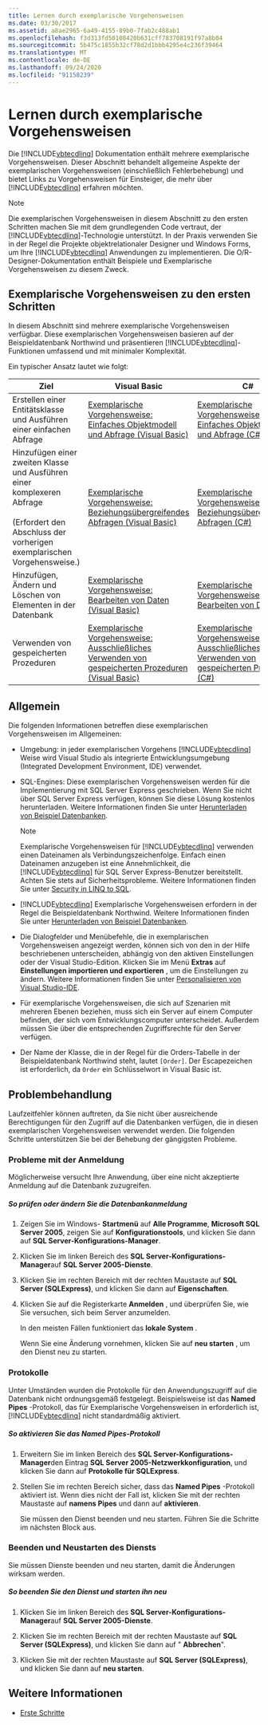 ```yaml
---
title: Lernen durch exemplarische Vorgehensweisen
ms.date: 03/30/2017
ms.assetid: a8ae2965-6a49-4155-89b0-7fab2c488ab1
ms.openlocfilehash: f3d313fd50108420b631cff783708191f97a8b04
ms.sourcegitcommit: 5b475c1855b32cf78d2d1bbb4295e4c236f39464
ms.translationtype: MT
ms.contentlocale: de-DE
ms.lasthandoff: 09/24/2020
ms.locfileid: "91158239"
---
```

# <a name="learning-by-walkthroughs"></a>Lernen durch exemplarische Vorgehensweisen

Die [!INCLUDE[vbtecdlinq](../../../../../../includes/vbtecdlinq-md.md)] Dokumentation enthält mehrere exemplarische Vorgehensweisen. Dieser Abschnitt behandelt allgemeine Aspekte der exemplarischen Vorgehensweisen (einschließlich Fehlerbehebung) und bietet Links zu Vorgehensweisen für Einsteiger, die mehr über [!INCLUDE[vbtecdlinq](../../../../../../includes/vbtecdlinq-md.md)] erfahren möchten.  
  
> [!NOTE]
> Die exemplarischen Vorgehensweisen in diesem Abschnitt zu den ersten Schritten machen Sie mit dem grundlegenden Code vertraut, der [!INCLUDE[vbtecdlinq](../../../../../../includes/vbtecdlinq-md.md)]-Technologie unterstützt. In der Praxis verwenden Sie in der Regel die Projekte objektrelationaler Designer und Windows Forms, um Ihre [!INCLUDE[vbtecdlinq](../../../../../../includes/vbtecdlinq-md.md)] Anwendungen zu implementieren. Die O/R-Designer-Dokumentation enthält Beispiele und Exemplarische Vorgehensweisen zu diesem Zweck.  
  
## <a name="getting-started-walkthroughs"></a>Exemplarische Vorgehensweisen zu den ersten Schritten  

 In diesem Abschnitt sind mehrere exemplarische Vorgehensweisen verfügbar. Diese exemplarischen Vorgehensweisen basieren auf der Beispieldatenbank Northwind und präsentieren [!INCLUDE[vbtecdlinq](../../../../../../includes/vbtecdlinq-md.md)]-Funktionen umfassend und mit minimaler Komplexität.  
  
 Ein typischer Ansatz lautet wie folgt:  
  
|Ziel|Visual Basic|C#|  
|---------------|------------------|---------|  
|Erstellen einer Entitätsklasse und Ausführen einer einfachen Abfrage|[Exemplarische Vorgehensweise: Einfaches Objektmodell und Abfrage (Visual Basic)](walkthrough-simple-object-model-and-query-visual-basic.md)|[Exemplarische Vorgehensweise: Einfaches Objektmodell und Abfrage (C#)](walkthrough-simple-object-model-and-query-csharp.md)|  
|Hinzufügen einer zweiten Klasse und Ausführen einer komplexeren Abfrage<br /><br /> (Erfordert den Abschluss der vorherigen exemplarischen Vorgehensweise.)|[Exemplarische Vorgehensweise: Beziehungsübergreifendes Abfragen (Visual Basic)](walkthrough-querying-across-relationships-visual-basic.md)|[Exemplarische Vorgehensweise: Beziehungsübergreifendes Abfragen (C#)](walkthrough-querying-across-relationships-csharp.md)|  
|Hinzufügen, Ändern und Löschen von Elementen in der Datenbank|[Exemplarische Vorgehensweise: Bearbeiten von Daten (Visual Basic)](walkthrough-manipulating-data-visual-basic.md)|[Exemplarische Vorgehensweise: Bearbeiten von Daten (C#)](walkthrough-manipulating-data-csharp.md)|  
|Verwenden von gespeicherten Prozeduren|[Exemplarische Vorgehensweise: Ausschließliches Verwenden von gespeicherten Prozeduren (Visual Basic)](walkthrough-using-only-stored-procedures-visual-basic.md)|[Exemplarische Vorgehensweise: Ausschließliches Verwenden von gespeicherten Prozeduren (C#)](walkthrough-using-only-stored-procedures-csharp.md)|  
  
## <a name="general"></a>Allgemein  

 Die folgenden Informationen betreffen diese exemplarischen Vorgehensweisen im Allgemeinen:  
  
- Umgebung: in jeder exemplarischen Vorgehens [!INCLUDE[vbtecdlinq](../../../../../../includes/vbtecdlinq-md.md)] Weise wird Visual Studio als integrierte Entwicklungsumgebung (Integrated Development Environment, IDE) verwendet.  
  
- SQL-Engines: Diese exemplarischen Vorgehensweisen werden für die Implementierung mit SQL Server Express geschrieben. Wenn Sie nicht über SQL Server Express verfügen, können Sie diese Lösung kostenlos herunterladen. Weitere Informationen finden Sie unter [Herunterladen von Beispiel Datenbanken](downloading-sample-databases.md).  
  
    > [!NOTE]
    > Exemplarische Vorgehensweisen für [!INCLUDE[vbtecdlinq](../../../../../../includes/vbtecdlinq-md.md)] verwenden einen Dateinamen als Verbindungszeichenfolge. Einfach einen Dateinamen anzugeben ist eine Annehmlichkeit, die [!INCLUDE[vbtecdlinq](../../../../../../includes/vbtecdlinq-md.md)] für SQL Server Express-Benutzer bereitstellt. Achten Sie stets auf Sicherheitsprobleme. Weitere Informationen finden Sie unter [Security in LINQ to SQL](security-in-linq-to-sql.md).  
  
- [!INCLUDE[vbtecdlinq](../../../../../../includes/vbtecdlinq-md.md)] Exemplarische Vorgehensweisen erfordern in der Regel die Beispieldatenbank Northwind. Weitere Informationen finden Sie unter [Herunterladen von Beispiel Datenbanken](downloading-sample-databases.md).  
  
- Die Dialogfelder und Menübefehle, die in exemplarischen Vorgehensweisen angezeigt werden, können sich von den in der Hilfe beschriebenen unterscheiden, abhängig von den aktiven Einstellungen oder der Visual Studio-Edition. Klicken Sie im Menü **Extras** auf **Einstellungen importieren und exportieren** , um die Einstellungen zu ändern. Weitere Informationen finden Sie unter [Personalisieren von Visual Studio-IDE](/visualstudio/ide/personalizing-the-visual-studio-ide).  
  
- Für exemplarische Vorgehensweisen, die sich auf Szenarien mit mehreren Ebenen beziehen, muss sich ein Server auf einem Computer befinden, der sich vom Entwicklungscomputer unterscheidet. Außerdem müssen Sie über die entsprechenden Zugriffsrechte für den Server verfügen.  
  
- Der Name der Klasse, die in der Regel für die Orders-Tabelle in der Beispieldatenbank Northwind steht, lautet `[Order]`. Der Escapezeichen ist erforderlich, da `Order` ein Schlüsselwort in Visual Basic ist.  
  
## <a name="troubleshooting"></a>Problembehandlung  

 Laufzeitfehler können auftreten, da Sie nicht über ausreichende Berechtigungen für den Zugriff auf die Datenbanken verfügen, die in diesen exemplarischen Vorgehensweisen verwendet werden. Die folgenden Schritte unterstützen Sie bei der Behebung der gängigsten Probleme.  
  
### <a name="log-on-issues"></a>Probleme mit der Anmeldung  

 Möglicherweise versucht Ihre Anwendung, über eine nicht akzeptierte Anmeldung auf die Datenbank zuzugreifen.  
  
##### <a name="to-verify-or-change-the-database-log-on"></a>So prüfen oder ändern Sie die Datenbankanmeldung  
  
1. Zeigen Sie im Windows- **Startmenü** auf **Alle Programme**, **Microsoft SQL Server 2005**, zeigen Sie auf **Konfigurationstools**, und klicken Sie dann auf **SQL Server-Konfigurations-Manager**.  
  
2. Klicken Sie im linken Bereich des **SQL Server-Konfigurations-Manager**auf **SQL Server 2005-Dienste**.  
  
3. Klicken Sie im rechten Bereich mit der rechten Maustaste auf **SQL Server (SQLExpress)**, und klicken Sie dann auf **Eigenschaften**.  
  
4. Klicken Sie auf die Registerkarte **Anmelden** , und überprüfen Sie, wie Sie versuchen, sich beim Server anzumelden.  
  
     In den meisten Fällen funktioniert das **lokale System** .  
  
     Wenn Sie eine Änderung vornehmen, klicken Sie auf **neu starten** , um den Dienst neu zu starten.  
  
### <a name="protocols"></a>Protokolle  

 Unter Umständen wurden die Protokolle für den Anwendungszugriff auf die Datenbank nicht ordnungsgemäß festgelegt. Beispielsweise ist das **Named Pipes** -Protokoll, das für Exemplarische Vorgehensweisen in erforderlich ist, [!INCLUDE[vbtecdlinq](../../../../../../includes/vbtecdlinq-md.md)] nicht standardmäßig aktiviert.  
  
##### <a name="to-enable-the-named-pipes-protocol"></a>So aktivieren Sie das Named Pipes-Protokoll  
  
1. Erweitern Sie im linken Bereich des **SQL Server-Konfigurations-Manager**den Eintrag **SQL Server 2005-Netzwerkkonfiguration**, und klicken Sie dann auf **Protokolle für SQLExpress**.  
  
2. Stellen Sie im rechten Bereich sicher, dass das **Named Pipes** -Protokoll aktiviert ist. Wenn dies nicht der Fall ist, klicken Sie mit der rechten Maustaste auf **namens Pipes** und dann auf **aktivieren**.  
  
     Sie müssen den Dienst beenden und neu starten. Führen Sie die Schritte im nächsten Block aus.  
  
### <a name="stopping-and-restarting-the-service"></a>Beenden und Neustarten des Diensts  

 Sie müssen Dienste beenden und neu starten, damit die Änderungen wirksam werden.  
  
##### <a name="to-stop-and-restart-the-service"></a>So beenden Sie den Dienst und starten ihn neu  
  
1. Klicken Sie im linken Bereich des **SQL Server-Konfigurations-Manager**auf **SQL Server 2005-Dienste**.  
  
2. Klicken Sie im rechten Bereich mit der rechten Maustaste auf **SQL Server (SQLExpress)**, und klicken Sie dann auf " **Abbrechen**".  
  
3. Klicken Sie mit der rechten Maustaste auf **SQL Server (SQLExpress)**, und klicken Sie dann auf **neu starten**.  
  
## <a name="see-also"></a>Weitere Informationen

- [Erste Schritte](getting-started.md)
